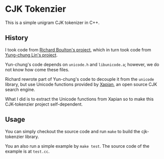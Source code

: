 CJK Tokenzier
=============

This is a simple unigram CJK tokenizer in C++.

## History

I took code from [Richard Boulton's project](https://github.com/rboulton/cjk-tokenizer), which in turn took code from [Yung-chung Lin's project](http://code.google.com/p/cjk-tokenizer).

Yun-chung's code depends on `unicode.h` and `libunicode.a`; however, we do not know how come these files.

Richard rewrote part of Yun-chung's code to decouple it from the `unicode` library, but use Unicode functions provided by [Xapian](http://xapian.org), an open source CJK search engine.

What I did is to extract the Unicode functions from Xapian so to make this CJK-tokenzier project self-dependent.

## Usage

You can simply checkout the source code and run `make` to build the cjk-tokenzier library.

You an also run a simple example by `make test`.  The source code of the example is at `test.cc`.
